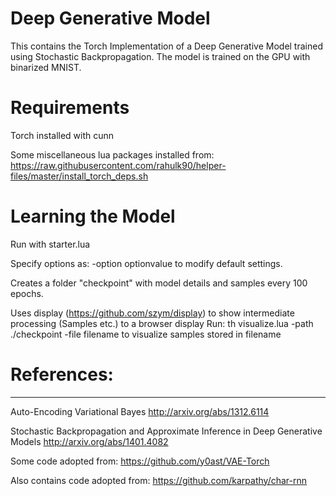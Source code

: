 # Deep Generative Model
This contains the Torch Implementation of a Deep Generative Model trained using Stochastic Backpropagation. The model is trained on the GPU with binarized MNIST.

# Requirements

Torch installed with cunn 

Some miscellaneous lua packages installed from:
https://raw.githubusercontent.com/rahulk90/helper-files/master/install_torch_deps.sh

# Learning the Model

Run with starter.lua

Specify options as: -option optionvalue to modify default settings. 

Creates a folder "checkpoint" with model details and samples every 100 epochs. 

Uses display (https://github.com/szym/display) to show intermediate processing (Samples etc.) to a browser display
Run: th visualize.lua -path ./checkpoint -file filename to visualize samples stored in filename

# References:
----------
Auto-Encoding Variational Bayes
http://arxiv.org/abs/1312.6114

Stochastic Backpropagation and Approximate Inference in Deep Generative Models
http://arxiv.org/abs/1401.4082

Some code adopted from:
https://github.com/y0ast/VAE-Torch

Also contains code adopted from:
https://github.com/karpathy/char-rnn

